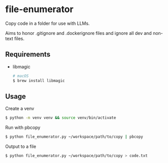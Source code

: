 # file-enumerator

Copy code in a folder for use with LLMs.

Aims to honor .gitignore and .dockerignore files and ignore all dev and non-text files.

## Requirements
- libmagic
  ```bash
  # macOS
  $ brew install libmagic
  ```

## Usage
Create a venv
```bash
$ python -m venv venv && source venv/bin/activate
````

Run with pbcopy
```bash
$ python file_enumerator.py ~/workspace/path/to/copy | pbcopy
```

Output to a file
```bash
$ python file_enumerator.py ~/workspace/path/to/copy > code.txt
```
